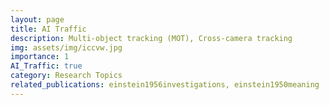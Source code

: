```yaml
---
layout: page
title: AI Traffic
description: Multi-object tracking (MOT), Cross-camera tracking
img: assets/img/iccvw.jpg
importance: 1
AI_Traffic: true
category: Research Topics
related_publications: einstein1956investigations, einstein1950meaning
---
```

